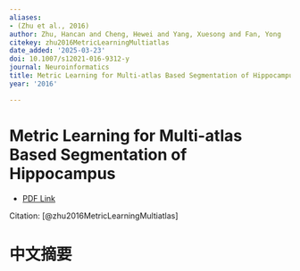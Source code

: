 ```yaml
---
aliases:
- (Zhu et al., 2016)
author: Zhu, Hancan and Cheng, Hewei and Yang, Xuesong and Fan, Yong
citekey: zhu2016MetricLearningMultiatlas
date_added: '2025-03-23'
doi: 10.1007/s12021-016-9312-y
journal: Neuroinformatics
title: Metric Learning for Multi-atlas Based Segmentation of Hippocampus
year: '2016'

---
```

# Metric Learning for Multi-atlas Based Segmentation of Hippocampus
- [PDF Link](zotero://open-pdf/library/items/4ECKZNS3)

Citation: [@zhu2016MetricLearningMultiatlas]

# 中文摘要
